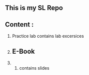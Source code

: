 ## This is my SL Repo

## Content :

1. Practice lab contains lab excersices

2. ## E-Book

3. 1. contains slides
